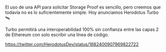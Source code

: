 El uso de una API para solicitar Storage Proof  es sencillo, pero creemos que todavía no es lo suficientemente simple. Hoy anunciamos Herodotus Turbo 🛰

Turbo permitirá una interoperabilidad 100% sin confianza entre las capas 2 de Ethereum con solo escribir una línea de código.

https://twitter.com/HerodotusDev/status/1682400907969822722